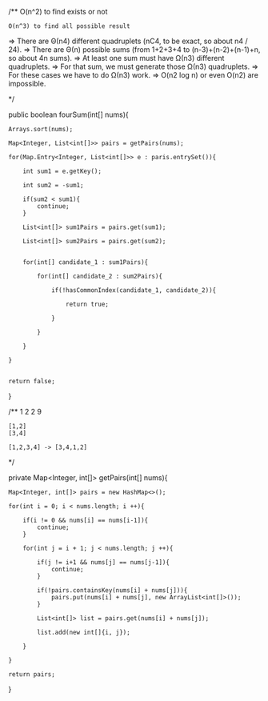 







/**
	O(n^2) to find exists or not

	O(n^3) to find all possible result


=> There are Θ(n4) different quadruplets (nC4, to be exact, so about n4 / 24).
=> There are Θ(n) possible sums (from 1+2+3+4 to (n-3)+(n-2)+(n-1)+n, so about 4n sums).
=> At least one sum must have Ω(n3) different quadruplets.
=> For that sum, we must generate those Ω(n3) quadruplets.
=> For these cases we have to do Ω(n3) work.
=> O(n2 log n) or even O(n2) are impossible.


*/








public boolean fourSum(int[] nums){

	Arrays.sort(nums);

	Map<Integer, List<int[]>> pairs = getPairs(nums);

	for(Map.Entry<Integer, List<int[]>> e : paris.entrySet()){

		int sum1 = e.getKey();

		int sum2 = -sum1;

		if(sum2 < sum1){
			continue;
		}

		List<int[]> sum1Pairs = pairs.get(sum1);

		List<int[]> sum2Pairs = pairs.get(sum2);


		for(int[] candidate_1 : sum1Pairs){

			for(int[] candidate_2 : sum2Pairs){

				if(!hasCommonIndex(candidate_1, candidate_2)){

					return true;

				}

			}
	
		}

	}


	return false;
}




/**
	1	2	2	9	

	[1,2]
	[3,4]

	[1,2,3,4] -> [3,4,1,2]

*/

private Map<Integer, int[]> getPairs(int[] nums){

	Map<Integer, int[]> pairs = new HashMap<>();

	for(int i = 0; i < nums.length; i ++){

		if(i != 0 && nums[i] == nums[i-1]){
			continue;
		}

		for(int j = i + 1; j < nums.length; j ++){

			if(j != i+1 && nums[j] == nums[j-1]){
				continue;
			}

			if(!pairs.containsKey(nums[i] + nums[j])){
				pairs.put(nums[i] + nums[j], new ArrayList<int[]>());
			}

			List<int[]> list = pairs.get(nums[i] + nums[j]);

			list.add(new int[]{i, j});

		}

	}

	return pairs;
}